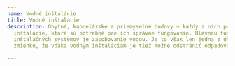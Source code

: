 ```yaml
---
name: Vodné inštalácie
title: Vodné inštalácie
description: Obytné, kancelárske a priemyselné budovy – každý z nich používa vodné
  inštalácie, ktoré sú potrebné pre ich správne fungovanie. Hlavnou funkciou týchto
  inštalačných systémov je zásobovanie vodou. Je to však len jedna z úloh. Stojí za
  zmienku, že vďaka vodným inštaláciám je tiež možné odstrániť odpadovú vodu z domu.

---
```

